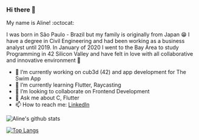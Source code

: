### Hi there 👋

My name is Aline! :octocat:

I was born in São Paulo - Brazil but my family is originally from Japan 😁 
I have a degree in Civil Engineering and had been working as a business analyst until 2019.
In January of 2020 I went to the Bay Area to study Programming in 42 Silicon Valley and have felt in love with all collaborative and innovative environment 🌟

- 🔭 I’m currently working on cub3d (42) and app development for The Swim App
- 🌱 I’m currently learning Flutter, Raycasting
- 👯 I’m looking to collaborate on Frontend Development
- 💬 Ask me about C, Flutter
- 📫 How to reach me: [LinkedIn](https://www.linkedin.com/in/aline-fukuhara-5b4831a0/)

![Aline's github stats](https://github-readme-stats.vercel.app/api?username=alineayumi&show_icons=true&theme=default)
 
[![Top Langs](https://github-readme-stats.vercel.app/api/top-langs/?username=alineayumi&layout=compact)](https://github.com/alineayumi/github-readme-stats)
